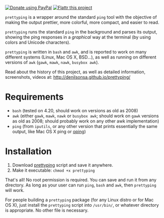 [![Donate using PayPal](https://www.paypalobjects.com/en_US/i/btn/btn_donate_SM.gif)](https://www.paypal.com/cgi-bin/webscr?cmd=_donations&business=denilsonsa%40gmail%2ecom&lc=US&item_name=Denilson&item_number=prettyping&currency_code=BRL) [![Flattr this project](https://api.flattr.com/button/flattr-badge-large.png)](https://flattr.com/submit/auto?user_id=denilsonsa&url=https%3A%2F%2Fgithub.com%2Fdenilsonsa%2Fprettyping&title=prettyping&description=prettyping+is+a+wrapper+around+the+standard+ping+tool+with+the+objective+of+making+the+output+prettier,+more+colorful,+more+compact,+and+easier+to+read.&tags=github&category=software)

`prettyping` is a wrapper around the standard `ping` tool with the objective of
making the output prettier, more colorful, more compact, and easier to read.

`prettyping` runs the standard `ping` in the background and parses its output,
showing the ping responses in a *graphical* way at the terminal (by using
colors and Unicode characters).

`prettyping` is written in `bash` and `awk`, and is reported to work on many
different systems (Linux, Mac OS X, BSD…), as well as running on different
versions of `awk` (`gawk`, `mawk`, `nawk`, `busybox awk`).

Read about the history of this project, as well as detailed information,
screenshots, videos at: <http://denilsonsa.github.io/prettyping/>

Requirements
============

* `bash` (tested on 4.20, should work on versions as old as 2008)
* `awk` (either `gawk`, `mawk`, `nawk` or `busybox awk`; should work on `gawk`
   versions as old as 2008; should probably work on any other awk
   implementation)
* `ping` (from `iputils`, or any other version that prints essentially the same
   output, like Mac OS X ping or [oping][])

Installation
============

1. Download [prettyping][] script and save it anywhere.
2. Make it executable: `chmod +x prettyping`

That's all! No root permission is required. You can save and run it from any
directory. As long as your user can run `ping`, `bash` and `awk`, then
`prettyping` will work.

For people building a `prettyping` package (for any Linux distro or for Mac OS
X), just install the `prettyping` script into `/usr/bin/`, or whatever
directory is appropriate. No other file is necessary.

[oping]: http://verplant.org/liboping/
[prettyping]: https://github.com/denilsonsa/prettyping/raw/master/prettyping
